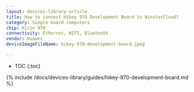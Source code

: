 ```yaml
---
layout: devices-library-article
title: How to connect Hikey 970 Development Board to WinstarCloud?
category: Single-board computers
chip: Kirin 970
connectivity: Ethernet, WIFI, Bluetooth
vendor: Huawei
deviceImageFileName: hikey-970-development-board.jpeg

---
```



* TOC
{:toc}

{% include /docs/devices-library/guides/hikey-970-development-board.md %}